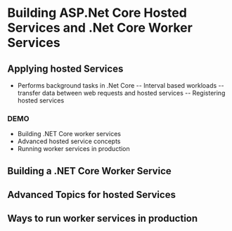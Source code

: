 # Building ASP.Net Core Hosted Services and .Net Core Worker Services

## Applying hosted Services

- Performs background tasks in .Net Core
-- Interval based workloads
-- transfer data between web requests and hosted services
-- Registering hosted services

### DEMO

- Building .NET Core worker services
- Advanced hosted service concepts
- Running worker services in production

## Building a .NET Core Worker Service

## Advanced Topics for hosted Services

## Ways to run worker services in production
